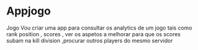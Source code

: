 # Appjogo
Jogo
Vou criar uma app para consultar os analytics de um jogo tais como rank position , scores , 
ver os aspetos a melhorar para que os scores subam na kill division ,procurar outros players
do mesmo servidor 
